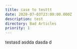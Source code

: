 ```yaml
---
title: case to testtt
date: 2020-07-03T23:00:00.000Z
description: test
directory: Bad Articles
priority: 1
---
```

testasd  asdda dasda d
